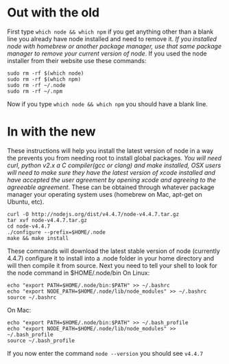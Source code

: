 # Out with the old
First type `which node && which npm` if you get anything other than a blank line you already have node installed and need to remove it. *If you installed node with homebrew or another package manager, use that same package manager to remove your current version of node*. If you used the node installer from their website use these commands:
```
sudo rm -rf $(which node)
sudo rm -rf $(which npm)
sudo rm -rf ~/.node
sudo rm -rf ~/.npm
```
Now if you type `which node && which npm` you should have a blank line.

# In with the new
These instructions will help you install the latest version of node in a way the prevents you from needing root to install
global packages. *You will need curl, python v2.x a C compiler(gcc or clang) and make installed, OSX users will need to make sure they have the latest version of xcode installed and have accepted the user agreement by opening xcode and agreeing to the agreeable agreement*. These can be obtained through whatever package manager your operating system uses (homebrew on Mac, apt-get on Ubuntu, etc).
```
curl -O http://nodejs.org/dist/v4.4.7/node-v4.4.7.tar.gz
tar xvf node-v4.4.7.tar.gz
cd node-v4.4.7
./configure --prefix=$HOME/.node
make && make install
```
These commands will download the latest stable version of node (currently 4.4.7) configure it to install into a .node folder in your 
home directory and will then compile it from source. Next you need to tell your shell to look for the node command in $HOME/.node/bin
On Linux:
```
echo "export PATH=$HOME/.node/bin:$PATH" >> ~/.bashrc
echo "export NODE_PATH=$HOME/.node/lib/node_modules" >> ~/.bashrc
source ~/.bashrc
```
On Mac:
```
echo "export PATH=$HOME/.node/bin:$PATH" >> ~/.bash_profile
echo "export NODE_PATH=$HOME/.node/lib/node_modules" >> ~/.bash_profile
source ~/.bash_profile
```
If you now enter the command `node --version` you should see `v4.4.7`
